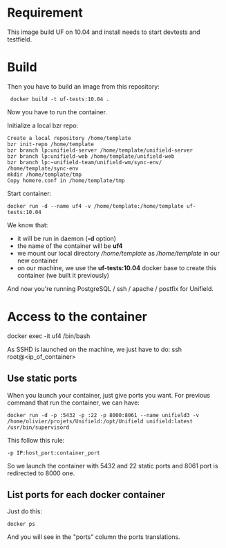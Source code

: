 # Requirement

This image build UF on 10.04 and install needs to start devtests and testfield.


# Build

Then you have to build an image from this repository:

     docker build -t uf-tests:10.04 .

Now you have to run the container.

Initialize a local bzr repo:

    Create a local repository /home/template
    bzr init-repo /home/template
    bzr branch lp:unifield-server /home/template/unifield-server
    bzr branch lp:unifield-web /home/template/unifield-web
    bzr branch lp:~unifield-team/unifield-wm/sync-env/ /home/template/sync-env
    mkdir /home/template/tmp
    Copy homere.conf in /home/template/tmp

Start container:

    docker run -d --name uf4 -v /home/template:/home/template uf-tests:10.04

We know that:

  * it will be run in daemon (**-d** option)
  * the name of the container will be **uf4**
  * we mount our local directory */home/template* as */home/template* in our new container
  * on our machine, we use the **uf-tests:10.04** docker base to create this container (we built it previously)

And now you're running PostgreSQL / ssh / apache / postfix for Unifield.

# Access to the container

   docker exec -it uf4 /bin/bash

As SSHD is launched on the machine, we just have to do:
   ssh root@<ip_of_container>


## Use static ports

When you launch your container, just give ports you want. For previous command that run the container, we can have:

    docker run -d -p :5432 -p :22 -p 8000:8061 --name unifield3 -v /home/olivier/projets/Unifield:/opt/Unifield unifield:latest /usr/bin/supervisord

This follow this rule:

    -p IP:host_port:container_port

So we launch the container with 5432 and 22 static ports and 8061 port is redirected to 8000 one.

## List ports for each docker container

Just do this:

    docker ps

And you will see in the "ports" column the ports translations.

